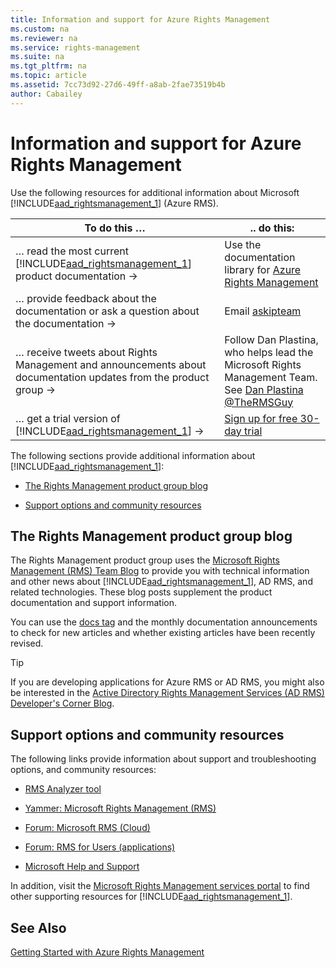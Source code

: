 ```yaml
---
title: Information and support for Azure Rights Management
ms.custom: na
ms.reviewer: na
ms.service: rights-management
ms.suite: na
ms.tgt_pltfrm: na
ms.topic: article
ms.assetid: 7cc73d92-27d6-49ff-a8ab-2fae73519b4b
author: Cabailey
---
```

# Information and support for Azure Rights Management
Use the following resources for additional information about Microsoft [!INCLUDE[aad_rightsmanagement_1](../includes/aad_rightsmanagement_1_md.md)] (Azure RMS).

|To do this …|.. do this:|
|----------------|---------------|
|… read the most current [!INCLUDE[aad_rightsmanagement_1](../includes/aad_rightsmanagement_1_md.md)] product documentation →|Use the  documentation library for  [Azure Rights Management](azure-rights-management.md)|
|… provide feedback about the documentation or ask a question about the documentation →|Email [askipteam](mailto:%20askipteam@microsoft.com?subject=Documentation%20feedback)|
|… receive tweets about Rights Management and announcements about documentation updates from the product group →|Follow Dan Plastina, who helps lead the Microsoft Rights Management Team. See [Dan Plastina @TheRMSGuy](https://twitter.com/TheRMSGuy)|
|… get a trial version of [!INCLUDE[aad_rightsmanagement_1](../includes/aad_rightsmanagement_1_md.md)] →|[Sign up for free 30-day trial](https://portal.microsoftonline.com/Signup/MainSignUp15.aspx?&amp;OfferId=A43415D3-404C-4df3-B31B-AAD28118A778&amp;dl=RIGHTSMANAGEMENT&amp;ali=1)|
The following sections provide additional information about [!INCLUDE[aad_rightsmanagement_1](../includes/aad_rightsmanagement_1_md.md)]:


-   [The Rights Management product group blog](information-and-support-for-azure-rights-management.md#BKMK_ProductGroupBlog)

-   [Support options and community resources](information-and-support-for-azure-rights-management.md#BKMK_SupportOptions)


## The Rights Management product group blog
The Rights Management product group uses the [Microsoft Rights Management (RMS) Team Blog](http://blogs.technet.com/b/rms/) to provide you with technical information and other news about [!INCLUDE[aad_rightsmanagement_1](../includes/aad_rightsmanagement_1_md.md)], AD RMS, and related technologies. These blog posts supplement the product documentation and support information.

You can use the [docs tag](http://blogs.technet.com/b/rms/archive/tags/docs/) and the monthly documentation announcements to check for new articles and whether existing articles have been recently revised.

> [!TIP]
> If you are developing applications for Azure RMS or AD RMS, you might also be interested in the [Active Directory Rights Management Services (AD RMS) Developer's Corner Blog](http://blogs.msdn.com/b/rms/).

## Support options and community resources
The following links provide information about support and troubleshooting options, and community resources:

-   [RMS Analyzer tool](http://www.microsoft.com/en-us/download/details.aspx?id=46437)

-   [Yammer: Microsoft Rights Management (RMS)](http://www.yammer.com/AskIPTeam)

-   [Forum: Microsoft RMS (Cloud)](https://social.technet.microsoft.com/Forums/en-US/home?forum=rmscloud)

-   [Forum: RMS for Users (applications)](https://social.technet.microsoft.com/Forums/en-US/home?forum=rmsapps)

-   [Microsoft Help and Support](http://go.microsoft.com/fwlink/?LinkId=243064)

In addition, visit the [Microsoft Rights Management services portal](http://www.microsoft.com/rms) to find other supporting resources for [!INCLUDE[aad_rightsmanagement_1](../includes/aad_rightsmanagement_1_md.md)].

## See Also
[Getting Started with Azure Rights Management](getting-started-with-azure-rights-management.md)


